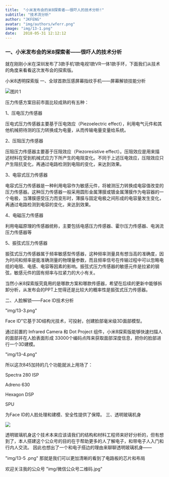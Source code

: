 ```yaml
---
title:  "小米发布会的米8探索者——很吓人的技术分析!"
subtitle: "技术流分析"
author: "JKFENG"
avatar: "img/authors/wferr.png"
image: "img/13-1.png"
date:   2018-05-31 12:12:12
---
```

### 一、小米发布会的米8探索者——很吓人的技术分析





就在刚刚小米在深圳发布了3款手机1款电视1款VR一体1款手环，下面我们从技术的角度来看看这次发布会的探索版。

小米8透明探索版
一、全球首款压感屏幕指纹手机——屏幕解锁技能分析

![图片1](https://img-blog.csdn.net/20180605155207417?watermark/2/text/aHR0cHM6Ly9ibG9nLmNzZG4ubmV0L3dlaXhpbl80MjEyNDg4OQ==/font/5a6L5L2T/fontsize/400/fill/I0JBQkFCMA==/dissolve/70)


压力传感方案目前市面比较成熟的有五种：



1、压电压力传感器

压电式压力传感器主要基于压电效应（Piezoelectric effect），利用电气元件和其他机械把待测的压力转换成为电量，从而传输电量变量给系统。



2、压阻压力传感器

压阻压力传感器主要基于压阻效应（Piezoresistive effect）。压阻效应是用来描述材料在受到机械式应力下所产生的电阻变化。不同于上述压电效应，压阻效应只产生阻抗变化，再通过电路检测到电阻的变化，来达到效果。



3、电容式压力传感器

电容式压力传感器是一种利用电容作为敏感元件，将被测压力转换成电容值改变的压力传感器。这种压力传感器一般采用圆形金属薄膜或镀金属薄膜作为电容器的一个电极，当薄膜感受压力而变形时，薄膜与固定电极之间形成的电容量发生变化，再通过电路检测到电容的变化，来达到效果。



4、电磁压力传感器

利用电磁原理的传感器统称，主要包括电感压力传感器、霍尔压力传感器、电涡流压力传感器等



5、振弦式压力传感器

振弦式压力传感器属于频率敏感型传感器，这种频率测量具有想当高的准确度，因为时间和频率是能准确测量的物理量参数，而且频率信号在传输过程中可以忽略电缆的电阻、电感、电容等因素的影响。振弦式压力传感器的敏感元件是拉紧的钢弦，敏感元件的固有频率与拉紧力的大小有关。



当然小米8探索版究竟用的是哪款方案和哪款传感器，希望在后续的更新中能够拆卸分析，从发布会的PPT上觉得还是比较大的概率性是振弦式压力传感器。

二、人脸解锁——Face ID技术分析



"img/13-3.png"



Face ID”它基于3D结构光技术，可投射，创建脸部毫米级3D面部模型。

通过前置的 Infrared Camera 和 Dot Project 组件，小米8探索版能够快速扫描人的面部并在人脸表面形成 33000个编码点阵来获取面部深度信息，把你的脸部进行一个3D建模。

"img/13-4.png"



所以这次845加持的几个功能就派上用场了：

Spectra 280 ISP

Adreno 630

Hexagon DSP

SPU

为Face ID的人脸处理和建模、安全性提供了保障。
三、透明玻璃机身

<img src="/e/13-1.jpg"/>

透明玻璃机身这个技术本来应该请我们的结构和材料工程师来好好分析的，但有想到了，本人搭建这个公众号的目的在于帮助更多的人了解电子，和带电子人入门和行内人交流。
因此也想出了一个和电子搭边的理由来聊聊透明玻璃机身——

"img/13-5	.png"
那就是我们可以更加清晰的看到了电路板的芯片和布局

欢迎关注我的公众号
"img/微信公众号二维码.jpg"
